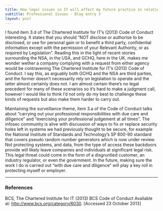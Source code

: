 ```yaml
---
title: How legal issues in IT will affect my future practice in relation to the BCS Code of Conduct
subtitle: Professional Issues - Blog entry 3
layout: post
---
```


I found item 3.d of The Chartered Institute for IT&rsquo;s (2013) Code of Conduct interesting. It states that you should &ldquo;NOT disclose or authorise to be disclosed, or use for personal gain or to benefit a third party, confidential information except with the permission of your Relevant Authority, or as required by Legislation&rdquo;. <!-- more --> Reading this in the light of recent stories surrounding the NSA, in the USA, and GCHQ, here in the UK, makes me wonder wether a company complying with a request from either agency would be contravening The Chartered Institute for IT&rsquo;s (2013) Code of Conduct. I say this, as arguably both GCHQ and the NSA are third parties, and the former doesn&rsquo;t necessarily rely on legislation to operate and the latter almost certainly does not. I am almost certain there&rsquo;s no legal precedent for many of these scenarios so it&rsquo;s hard to make a judgment call, however I would like to think I&rsquo;d not only do my best to challenge these kinds of requests but also make them harder to carry out.

Maintaining the surveillance theme, item 3.a of the Code of Conduct talks about &ldquo;carrying out your professional responsibilities with due care and diligence&rdquo; and &ldquo;exercising your professional judgement at all times&rdquo;. The infosec community is alive with discussion of ways to fix or replace security holes left in systems we had previously thought to be secure, for example the National Institute of Standards and Technology&rsquo;s SP 800-90 standard that covers pseudo random number generators which is now under review. Not protecting systems, and data, from the type of access these backdoors provide will likely leave companies and individuals at significant legal risk. This legal threat could come in the form of a disgruntled customer, an industry regulator, or even the government. In the future, making sure the work I do is carried out &ldquo;with due care and diligence&rdquo; will play a key roll in protecting myself or employer.

---

### References

BCS, The Chartered Institute for IT (2013) BCS Code of Conduct Available at: <a href="http://www.bcs.org/category/6030">http://www.bcs.org/category/6030</a>. [Accessed 23 October 2013]